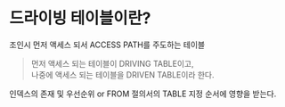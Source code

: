# 드라이빙 테이블이란?

조인시 먼저 액세스 되서 ACCESS PATH를 주도하는 테이블

> 먼저 액세스 되는 테이블이 DRIVING TABLE이고,  
> 나중에 액세스 되는 테이블을 DRIVEN TABLE이라 한다.

인덱스의 존재 및 우선순위 or FROM 절의서의 TABLE 지정 순서에 영향을 받는다.